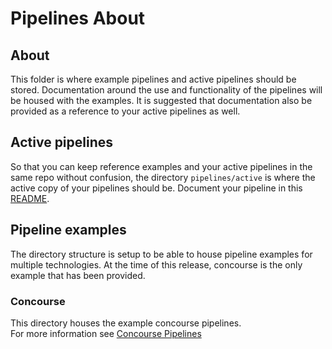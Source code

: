 # Pipelines About

## About

This folder is where example pipelines and active pipelines should be stored. Documentation around the use and functionality of the pipelines will be housed with the examples.  It is suggested that documentation also be provided as a reference to your active pipelines as well.

## Active pipelines

So that you can keep reference examples and your active pipelines in the same repo without confusion, the directory `pipelines/active` is where the active copy of your pipelines should be. Document your pipeline in this [README](pipelines/active/README.md).

## Pipeline examples

The directory structure is setup to be able to house pipeline examples for multiple technologies.
At the time of this release, concourse is the only example that has been provided.

### Concourse

This directory houses the example concourse pipelines.  
For more information see [Concourse Pipelines](pipelines/examples/concourse/CONCOURSEPIPELINES.md)
